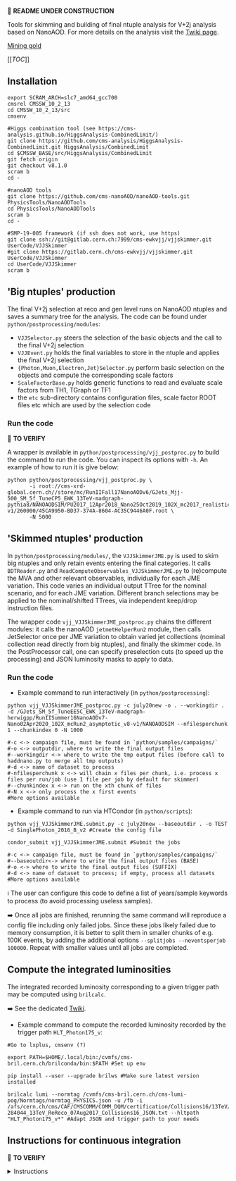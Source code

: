 <!--
```
CODE EXAMPLE
```

=== Emoji list (see https://gist.github.com/rxaviers/7360908)
:arrow_right:
:information_source:
:heavy_exclamation_mark:
:heavy_check_mark:
:link:
:white_check_mark:
:heavy_multiplication_x:
:x:
:negative_squared_cross_mark:
:bangbang:
:white_check_mark:
:copyright:
:clock430:
:no_entry:
:ok:
:arrow_right_hook:
:paperclip:
:open_file_folder:
:chart_with_upwards_trend:
:lock:
:hourglass:
:warning:
:construction:
:fr:
:one: :two: :hash:
:underage:
:put_litter_in_its_place:
:new:


#HOW TO HIDE CONTENTS (which can be viewed by cliking icon) :
<details>
<summary>[NameOfHiddenContent]:</summary>
[theHiddenContent]
</details>
-------------------------------------------->
:construction: **README UNDER CONSTRUCTION**


Tools for skimming and building of final ntuple analysis for V+2j analysis based on NanoAOD.
For more details on the analysis visit the [Twiki page](https://twiki.cern.ch/twiki/bin/view/CMS/AjjEWK).

[Mining gold](https://ntonon.web.cern.ch/ntonon/vbfgamma.png)


[[_TOC_]]


## Installation

```
export SCRAM_ARCH=slc7_amd64_gcc700
cmsrel CMSSW_10_2_13
cd CMSSW_10_2_13/src
cmsenv

#Higgs combination tool (see https://cms-analysis.github.io/HiggsAnalysis-CombinedLimit/)
git clone https://github.com/cms-analysis/HiggsAnalysis-CombinedLimit.git HiggsAnalysis/CombinedLimit
cd $CMSSW_BASE/src/HiggsAnalysis/CombinedLimit
git fetch origin
git checkout v8.1.0
scram b
cd -

#nanoAOD tools
git clone https://github.com/cms-nanoAOD/nanoAOD-tools.git PhysicsTools/NanoAODTools
cd PhysicsTools/NanoAODTools
scram b
cd -

#SMP-19-005 framework (if ssh does not work, use https)
git clone ssh://git@gitlab.cern.ch:7999/cms-ewkvjj/vjjskimmer.git UserCode/VJJSkimmer
#git clone https://gitlab.cern.ch/cms-ewkvjj/vjjskimmer.git UserCode/VJJSkimmer
cd UserCode/VJJSkimmer
scram b
```

## 'Big ntuples' production

The final V+2j selection at reco and gen level runs on NanoAOD ntuples and saves a summary tree for the analysis.
The code can be found under `python/postprocessing/modules`:

* `VJJSelector.py` steers the selection of the basic objects and the call to the final V+2j selection
* `VJJEvent.py` holds the final variables to store in the ntuple and applies the final V+2j selection
* `{Photon,Muon,Electron,Jet}Selector.py` perform basic selection on the objects and compute the corresponding scale factors
* `ScaleFactorBase.py` holds generic functions to read and evaluate scale factors from TH1, TGraph or TF1
* the `etc` sub-directory contains configuration files, scale factor ROOT files etc which are used by the selection code

### Run the code

:construction: **TO VERIFY**

A wrapper is available in `python/postprocessing/vjj_postproc.py` to build the command to run the code.
You can inspect its options with `-h`. An example of how to run it is give below:

```
python python/postprocessing/vjj_postproc.py \
       -i root://cms-xrd-global.cern.ch//store/mc/RunIIFall17NanoAODv6/GJets_Mjj-500_SM_5f_TuneCP5_EWK_13TeV-madgraph-pythia8/NANOAODSIM/PU2017_12Apr2018_Nano25Oct2019_102X_mc2017_realistic_v7-v1/260000/45CA9950-BD37-374A-8604-AC35C9446A0F.root \
       -N 5000
```

## 'Skimmed ntuples' production

In `python/postprocessing/modules/`, the `VJJSkimmerJME.py` is used to skim big ntuples and only retain events entering the final categories. It calls `BDTReader.py` and `ReadComputeObservables_VJJSkimmerJME.py` to (re)compute the MVA and other relevant observables, individually for each JME variation.
This code varies an individual output TTree for the nominal scenario, and for each JME variation.
Different branch selections may be applied to the nominal/shifted TTrees, via independent keep/drop instruction files.

The wrapper code `vjj_VJJSkimmerJME_postproc.py` chains the different modules: it calls the nanoAOD `jetmetHelperRun2` module, then calls JetSelector once per JME variation to obtain varied jet collections (nominal collection read directly from big ntuples), and finally the skimmer code.
In the PostProcessor call, one can specify preselection cuts (to speed up the processing) and JSON luminosity masks to apply to data.

### Run the code

- Example command to run interactively (in `python/postprocessing`):

```
python vjj_VJJSkimmerJME_postproc.py -c july20new -o . --workingdir . -d /GJets_SM_5f_TuneEE5C_EWK_13TeV-madgraph-herwigpp/RunIISummer16NanoAODv7-Nano02Apr2020_102X_mcRun2_asymptotic_v8-v1/NANOAODSIM --nfilesperchunk 1 --chunkindex 0 -N 1000

#-c <-> campaign file, must be found in `python/samples/campaigns/`
#-o <-> outputdir, where to write the final output files
#--workingdir <-> where to write the tmp output files (before call to haddnano.py to merge all tmp outputs)
#-d <-> name of dataset to process
#-nfilesperchunk x <-> will chain x files per chunk, i.e. process x files per run/job (use 1 file per job by default for skimmer)
#--chunkindex x <-> run on the xth chunk of files
#-N x <-> only process the x first events
#More options available
```

- Example command to run via HTCondor (in `python/scripts`):
```
python vjj_VJJSkimmerJME.submit.py -c july20new --baseoutdir . -o TEST -d SinglePhoton_2016_B_v2 #Create the config file

condor_submit vjj_VJJSkimmerJME.submit #Submit the jobs

#-c <-> campaign file, must be found in `python/samples/campaigns/`
#--baseoutdir<-> where to write the final output files (BASE)
#-o <-> where to write the final output files (SUFFIX)
#-d <-> name of dataset to process; if empty, process all datasets
#More options available
```

:information_source: The user can configure this code to define a list of years/sample keywords to process (to avoid processing useless samples).

:arrow_right: Once all jobs are finished, rerunning the same command will reproduce a config file including only failed jobs.
Since these jobs likely failed due to memory consumption, it is better to split them in smaller chunks of e.g. 100K events, by adding the additional options `--splitjobs --neventsperjob 100000`.
Repeat with smaller values until all jobs are completed.

## Compute the integrated luminosities

The integrated recorded luminosity corresponding to a given trigger path may be computed using `brilcalc`.

:arrow_right: See the dedicated [Twiki](https://twiki.cern.ch/twiki/bin/viewauth/CMS/BrilcalcQuickStart).

- Example command to compute the recorded luminosity recorded by the trigger path `HLT_Photon175_v`:
```
#Go to lxplus, cmsenv (?)

export PATH=$HOME/.local/bin:/cvmfs/cms-bril.cern.ch/brilconda/bin:$PATH #Set up env

pip install --user --upgrade brilws #Make sure latest version installed

brilcalc lumi --normtag /cvmfs/cms-bril.cern.ch/cms-lumi-pog/Normtags/normtag_PHYSICS.json -u /fb -i /afs/cern.ch/cms/CAF/CMSCOMM/COMM_DQM/certification/Collisions16/13TeV/ReReco/Final/Cert_271036-284044_13TeV_ReReco_07Aug2017_Collisions16_JSON.txt --hltpath "HLT_Photon175_v*" #Adapt JSON and trigger path to your needs
```


## Instructions for continuous integration

:construction: **TO VERIFY**

<details>
<summary>Instructions</summary>
A basic set of scripts are run everytime the code is pushed to gitlab. These test are defined in `.gitlab-ci.yml`.
Special instructions are given below on how to prepare the final validation based on the comparison of the cutflow histograms.

1. the first step is to define the directory to be used as reference for the continuous integration and the samples to be copied over in `python/postprocessing/etc/testDatasets.py`
1. run locally `python/postprocessing/vjj_basetests.py` to prepare the continuous integration directory. The script will. copy over the samples and prepare a summary pickle file with the cutflow expected using the current snapshot of the code. See below for an example of how to run
1. update .gitlab-ci.yml if needed for the command to run automatically in gitlab

The `vjj_basetests.py` script can be run locally with:

```
python python/postprocessing/vjj_basetests.py --prepare 2016,data 2016,mc 2017,data 2017,mc 2018,data 2018,mc
```

Omitting the `--prepare` option will simply run the skims and compare the cutflows with the ones stored by default.
Note: you may need to start a proxy before running the `prepare` step.
</details>
